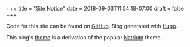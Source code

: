 +++
title = "Site Notice"
date = 2018-09-03T11:54:18-07:00
draft = false
+++

Code for this site can be found on [GitHub](https://github.com/EanKeen/blog). Blog generated with [Hugo](https://gohugo.io).

This blog's [theme](https://github.com/EanKeen/hugo-natrium-theme) is a derivation of the popular [Natrium](https://github.com/mobybit/hugo-natrium-theme) theme.
